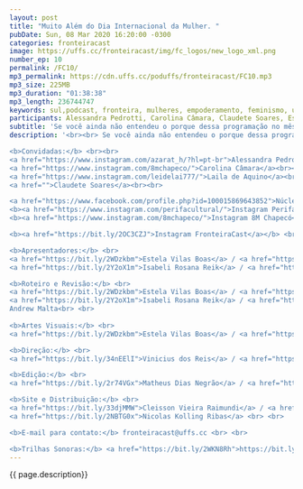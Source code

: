 ```yaml
---
layout: post
title: "Muito Além do Dia Internacional da Mulher. "
pubDate: Sun, 08 Mar 2020 16:20:00 -0300
categories: fronteiracast
image: https://uffs.cc/fronteiracast/img/fc_logos/new_logo_xml.png
number_ep: 10
permalink: /FC10/ 
mp3_permalink: https://cdn.uffs.cc/poduffs/fronteiracast/FC10.mp3
mp3_size: 225MB
mp3_duration: "01:38:38"
mp3_length: 236744747
keywords: sul,podcast, fronteira, mulheres, empoderamento, feminismo, universidade, igualdade, março, importante, relevantes, feitos, internacional, dia, março, oito
participants: Alessandra Pedrotti, Carolina Câmara, Claudete Soares, Estela Vilas Boas, Isabeli Reik e Laila de Aquino
subtitle: 'Se você ainda não entendeu o porque dessa programação no mês de março, tem alguma coisa errada. No episódio principal do mês falamos sobre feminismo e a luta das mulheres para que não seja apenas uma data.'
description: '<br><br> Se você ainda não entendeu o porque dessa programação no mês de março, tem alguma coisa errada. No episódio principal do mês falamos sobre feminismo e a luta das mulheres para que não seja apenas uma data. Recebemos a professora Claudete soares que é cordenadora do NEABI, a Carolina Camara, uma das organizadoras do movimento 8M Chapecó, a aluna de Letras Alessandra Pedrotti e a aluna de Geografia Laila de Aquino, produtora cultural do Perifa. No episódio são debatidos todos os temas a cerca dos direitos da mulheres e dessa luta diaria por voz e reconhecimento.<br><br>

<b>Convidadas:</b> <br><br>
<a href="https://www.instagram.com/azarat_h/?hl=pt-br">Alessandra Pedrotti</a><br><br>
<a href="https://www.instagram.com/8mchapeco/">Carolina Câmara</a><br><br>
<a href="https://www.instagram.com/leidelai777/">Laila de Aquino</a><br><br>
<a href="">Claudete Soares</a><br><br>

<a href="https://www.facebook.com/profile.php?id=100015869643852">Núcleo de Estudos e Pesquisas Afrobrasileiros e Indígenas (NEABI)</a> <br><br>
<b><a href="https://www.instagram.com/perifacultural/">Instagram Perifa Cultural</a></b> <br> <br>
<b><a href="https://www.instagram.com/8mchapeco/">Instagram 8M Chapecó</a></b> <br> <br>

<b><a href="https://bit.ly/2OC3CZJ">Instagram FronteiraCast</a></b> <br> <br>

<b>Apresentadores:</b> <br>
<a href="https://bit.ly/2WDzkbm">Estela Vilas Boas</a> / <a href="https://bit.ly/2NK7aaK">Instagram</a> <br>
<a href="https://bit.ly/2Y2oX1m">Isabeli Rosana Reik</a> / <a href="https://bit.ly/35QCxHX">Instagram</a> <br> <br>

<b>Roteiro e Revisão:</b> <br>
<a href="https://bit.ly/2WDzkbm">Estela Vilas Boas</a> / <a href="https://bit.ly/2NK7aaK">Instagram</a> <br>
<a href="https://bit.ly/2Y2oX1m">Isabeli Rosana Reik</a> / <a href="https://bit.ly/35QCxHX">Instagram</a> <br>
Andrew Malta<br> <br>
 
<b>Artes Visuais:</b> <br>
<a href="https://bit.ly/2WDzkbm">Estela Vilas Boas</a> / <a href="https://bit.ly/2NK7aaK">Instagram</a> <br> <br> 

<b>Direção:</b> <br>
<a href="https://bit.ly/34nEElI">Vinicius dos Reis</a> / <a href="https://bit.ly/2R5BEHi">Instagram</a> <br> <br>

<b>Edição:</b> <br> 
<a href="https://bit.ly/2r74VGx">Matheus Dias Negrão</a> / <a href="https://bit.ly/2rEOrG8">Instagram</a><br> <br>

<b>Site e Distribuição:</b> <br>
<a href="https://bit.ly/33djMMW">Cleisson Vieira Raimundi</a> / <a href="https://bit.ly/37U5J2s">Instagram</a> <br> 
<a href="https://bit.ly/2NBTG0x">Nicolas Kolling Ribas</a> <br> <br>

<b>E-mail para contato:</b> fronteiracast@uffs.cc <br> <br>

<b>Trilhas Sonoras:</b> <a href="https://bit.ly/2WKN8Rh">https://bit.ly/2WKN8Rh</a> e <a href="https://bit.ly/36BUyer">https://bit.ly/36BUyer</a> '
---
```


{{ page.description}}
